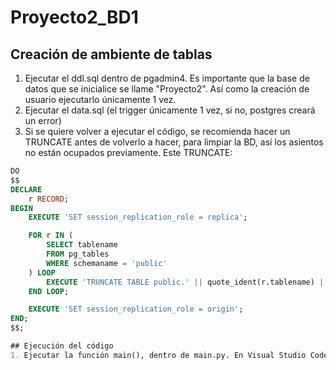 # Proyecto2_BD1
## Creación de ambiente de tablas
1. Ejecutar el ddl.sql dentro de pgadmin4. Es importante que la base de datos que se inicialice se llame "Proyecto2". Así como la creación de usuario ejecutarlo únicamente 1 vez. 
2. Ejecutar el data.sql (el trigger únicamente 1 vez, si no, postgres creará un error)
3. Si se quiere volver a ejecutar el código, se recomienda hacer un TRUNCATE antes de volverlo a hacer, para limpiar la BD, así los asientos no están ocupados previamente. Este TRUNCATE:

```sql
DO
$$
DECLARE
    r RECORD;
BEGIN
    EXECUTE 'SET session_replication_role = replica';

    FOR r IN (
        SELECT tablename
        FROM pg_tables
        WHERE schemaname = 'public'
    ) LOOP
        EXECUTE 'TRUNCATE TABLE public.' || quote_ident(r.tablename) || ' RESTART IDENTITY CASCADE';
    END LOOP;

    EXECUTE 'SET session_replication_role = origin';
END;
$$;

## Ejecución del código
1. Ejecutar la función main(), dentro de main.py. En Visual Studio Code, con el botón F5 se corre, ubicándose dentro del archivo de main.py. 